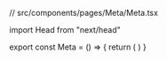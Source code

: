 // src/components/pages/Meta/Meta.tsx

import Head from "next/head"

export const Meta = () => {
  return  (
    <Head>
      <meta name="robots" content="noindex" />
    </Head>
  )
}
